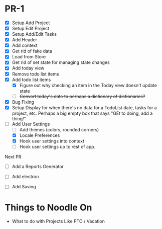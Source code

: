 # PR-1

- [x] Setup Add Project
- [x] Setup Edit Project
- [x] Setup Add/Edit Tasks
- [x] Add Header
- [x] Add context
- [x] Get rid of fake data
- [x] Load from Store
- [x] Get rid of set state for managing state changes
- [x] Add today view
- [x] Remove todo list items
- [x] Add todo list items
    - [x] Figure out why checking an item in the Today view doesn't update state
    - [ ] ~~Convert today's date to perhaps a dictionary of dictionaries?~~
- [x] Bug Fixing
- [x] Setup Display for when there's no data for a TodoList date, tasks for a project, etc. Perhaps a big empty box that says "GEt to doing, add a thing!"
- [ ] Add User Settings
    - [ ] Add themes (colors, rounded corners)
    - [x] Locale Preferences
    - [x] Hook user settings into context
    - [ ] Hook user settings up to rest of app.

Next PR

- [ ] Add a Reports Generator

- [ ] Add electron
- [ ] Add Saving 


# Things to Noodle On

- What to do with Projects Like PTO / Vacation